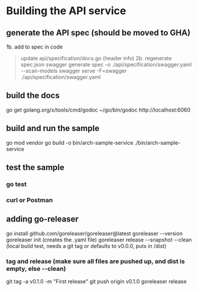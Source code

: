 # Building the API service

## generate the API spec (should be moved to GHA)
1b. add to spec in code
> update api/specification/docs.go (header info)
2b. regenerate spec.json
> swagger generate spec -o ./api/specification/swagger.yaml --scan-models
> swagger serve -F=swagger ./api/specification/swagger.yaml

## build the docs
go get golang.org/x/tools/cmd/godoc 
~/go/bin/godoc 
http://localhost:6060

## build and run the sample
go mod vendor
go build -o bin/arch-sample-service
./bin/arch-sample-service

## test the sample
### go test

### curl or Postman

## adding go-releaser
go install github.com/goreleaser/goreleaser@latest
goreleaser --version
goreleaser init (creates the .yaml file)
goreleaser release --snapshot --clean (local build test, needs a git tag or defaults to v0.0.0, puts in /dist)

### tag and release (make sure all files are pushed up, and dist is empty, else --clean)
git tag -a v0.1.0 -m "First release"
git push origin v0.1.0
goreleaser release

